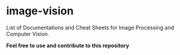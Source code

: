 # image-vision
List of Documentations and Cheat Sheets for Image Processing and Computer Vision.


**Feel free to use and contribute to this repository**

